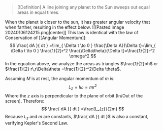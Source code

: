 >[!Definition]
>A line joining any planet to the Sun sweeps out equal areas in equal times.

When the planet is closer to the sun, it has greater angular velocity that when farther, resulting in the effect below.
![[Pasted image 20240106124215.png|center]]
This law is identical with the law of Conservation of [[Angular Momentum]]:
$$
\frac{ dA }{ dt } =\lim_{ \Delta t \to 0 } \frac{\Delta A}{\Delta t}=\lim_{ \Delta t \to 0 } \frac{1}{2}r^2 \frac{\Delta\theta}{\Delta t}=\frac{1}{2}r^2 \omega^2
$$
In the equation above, we analyze the areas as triangles $\frac{1}{2}bh$ or $\frac{1}{2} r\,r\Delta\theta =\frac{1}{2}r^2\Delta \theta$.

Assuming $M$ is at rest, the angular momentum of $m$ is:
$$
L_{z}=I\omega=mr^2
$$
Where the $z$ axis is perpendicular to the plane of orbit (In/Out of the screen). Therefore:
$$
\frac{ dA }{ dt } =\frac{L_{z}}{2m}
$$
Because $L_{z}$ and $m$ are constants, $\frac{ dA }{ dt }$ is also a constant, verifying Kepler's Second Law.
